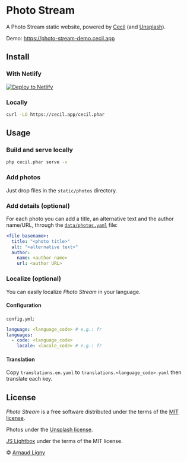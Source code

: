 # Photo Stream

A Photo Stream static website, powered by [Cecil](https://cecil.app) (and [Unsplash](https://unsplash.com)).

Demo: https://photo-stream-demo.cecil.app

## Install

### With Netlify

[![Deploy to Netlify](https://www.netlify.com/img/deploy/button.svg)](https://app.netlify.com/start/deploy?repository=https://github.com/Cecilapp/photo-stream)

### Locally

```bash
curl -LO https://cecil.app/cecil.phar
```

## Usage

### Build and serve locally

```bash
php cecil.phar serve -v
```

### Add photos

Just drop files in the `static/photos` directory.

### Add details (optional)

For each photo you can add a title, an alternative text and the author name/URL, through the [`data/photos.yaml`](data/photos.yaml) file:

```yaml
<file basename>:
  title: "<photo title>"
  alt: "<alternative text>"
  author:
    name: <author name>
    url: <author URL>
```

### Localize (optional)

You can easily localize _Photo Stream_ in your language.

#### Configuration

`config.yml`:

```yaml
language: <language_code> # e.g.: fr
languages:
  - code: <language_code>
    locale: <locale_code> # e.g.: fr
```

#### Translation

Copy `translations.en.yaml` to `translations.<language_code>.yaml` then translate each key.

## License

_Photo Stream_ is a free software distributed under the terms of the [MIT license](LICENSE).

Photos under the [Unsplash license](https://unsplash.com/license).

[JS Lightbox](https://fslightbox.com/) under the terms of the MIT license.

© [Arnaud Ligny](https://arnaudligny.fr)
